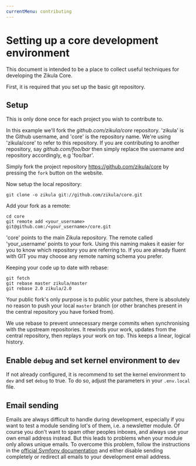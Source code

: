 ```yaml
---
currentMenu: contributing
---
```

# Setting up a core development environment

This document is intended to be a place to collect useful techniques for developing the Zikula Core.

First, it is required that you set up the basic git repository.

## Setup

This is only done once for each project you wish to contribute to.

In this example we'll fork the _github.com/zikula/core_ repository. 'zikula' is the Github username, and 'core' is the repository name. We're using 'zikula/core' to refer to this repository. If you are contributing to another repository, say _github.com/foo/bar_ then simply replace the username and repository accordingly, e.g 'foo/bar'.

Simply fork the project repository <https://github.com/zikula/core> by pressing the `fork` button on the website.

Now setup the local repository:

```shell
git clone -o zikula git://github.com/zikula/core.git
```

Add your fork as a remote:

```shell
cd core
git remote add <your_username> git@github.com:/<your_username>/core.git
```

'core' points to the main Zikula repository.  The remote called 'your_username' points to your fork. Using this naming makes it easier for you to know which repository you are referring to. If you are already fluent with GIT you may choose any remote naming schema you prefer.

Keeping your code up to date with rebase:

```shell
git fetch
git rebase master zikula/master
git rebase 2.0 zikula/2.0
```

Your public fork's only purpose is to public your patches, there is absolutely no reason to push your local `master` branch (or other branches present in the central repository you have forked from).

We use rebase to prevent unnecessary merge commits when synchronising with the upstream repositories. It rewinds your work, updates from the central repository, then replays your work on top. This keeps a linear, logical history.

## Enable `debug` and set kernel environment to `dev`

If not already configured, it is recommend to set the kernel environment to `dev` and set `debug` to true. To do so, adjust the parameters in your `.env.local` file.

## Email sending

Emails are always difficult to handle during development, especially if you want to test a module sending lot's of them, i.e. a newsletter module. Of course you don't want to spam other peoples inboxes, and always use your own email address instead. But this leads to problems when your module only allows unique emails. To overcome this problem, follow the instructions in the [official Symfony documentation](https://symfony.com/doc/current/mailer.html#development-debugging) and either disable sending completely or redirect all emails to your development email address.
